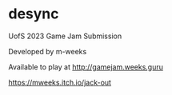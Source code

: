# desync
UofS 2023 Game Jam Submission

Developed by m-weeks

Available to play at http://gamejam.weeks.guru

https://mweeks.itch.io/jack-out
